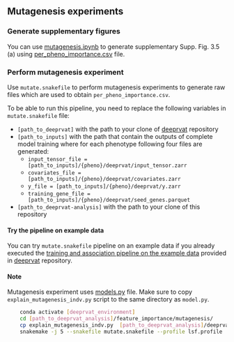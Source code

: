 ## Mutagenesis experiments

### Generate supplementary figures

You can use [mutagenesis.ipynb](https://github.com/PMBio/deeprvat-analysis/blob/main/feature_importance/mutagenesis/mutagenesis.ipynb) to generate supplementary Supp. Fig. 3.5 (a) using [per_pheno_importance.csv](https://github.com/PMBio/deeprvat-analysis/blob/main/feature_importance/mutagenesis/per_pheno_importance.csv) file. 

### Perform mutagenesis experiment

Use `mutate.snakefile` to perform mutagenesis experiments to generate raw files which are used to obtain `per_pheno_importance.csv`. 

To be able to run this pipeline, you need to replace the following variables in `mutate.snakefile` file:
* `[path_to_deeprvat]` with the path to your clone of [deeprvat](https://github.com/PMBio/deeprvat/) repository  
* `[path_to_inputs]` with the path that contain the outputs of complete model training where for each phenotype following four files are generated:
  * `input_tensor_file = [path_to_inputs]/{pheno}/deeprvat/input_tensor.zarr`
  * `covariates_file = [path_to_inputs]/{pheno}/deeprvat/covariates.zarr`
  * `y_file = [path_to_inputs]/{pheno}/deeprvat/y.zarr`
  * `training_gene_file = [path_to_inputs]/{pheno}/deeprvat/seed_genes.parquet`
* `[path_to_deeprvat-analysis]`  with the path to your clone of this repository  

#### Try the pipeline on example data

You can try `mutate.snakefile` pipeline on an example data if you already executed the [training and association pipeline on the example data](https://github.com/PMBio/deeprvat/tree/main#try-the-full-training-and-association-testing-pipeline-on-some-example-data) provided in [deeprvat](https://github.com/PMBio/deeprvat/) repository.  


#### Note

Mutagenesis experiment uses [models.py](https://github.com/PMBio/deeprvat/blob/master/deeprvat/deeprvat/models.py) file. Make sure to copy `explain_mutagenesis_indv.py` script to the same directory as `model.py`. 


```bash
	conda activate [deeprvat_environment]
	cd [path_to_deeprvat_analysis]/feature_importance/mutagenesis/
	cp explain_mutagenesis_indv.py  [path_to_deeprvat_analysis]/deeprvat/deeprvat/deeprvat/
	snakemake -j 5 --snakefile mutate.snakefile --profile lsf.profile 
```
